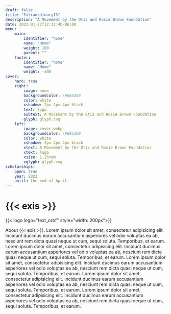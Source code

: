 ```yaml
---
draft: false
title: "ExtraordinaryIS"
description: "A Movement by the Otis and Rosie Brown Foundation"
date: 2022-01-22T12:31:40-06:00
menu:
    main:
        identifier: "home"
        name: "Home"
        weight: 100
        parent: ""
    footer:
        identifier: "home"
        name: "Home"
        weight: -100
cover:
    hero: true
    right:
        image: none
        backgroundcolor: \#685369
        color: white
        xshadow: 2px 2px 4px black
        text: logo
        subtext: A Movement by the Otis and Rosie Brown Foundation
        glyph: glyph.svg
    left:
        image: cover.webp
        backgroundcolor: \#685369
        color: white
        xshadow: 2px 2px 4px black
        xtext: A Movement by the Otis and Rosie Brown Foundation
        xtext: logo
        xsize: 1.25rem
        xglyph: glyph.svg
scholarships:
    open: true
    year: 2022
    until: the end of April
---
```

# {{< exis >}}

{{< logo logo="text_orbf" style="width: 200px">}}

About {{< exis >}}. Lorem ipsum dolor sit amet, consectetur adipisicing elit. Incidunt ducimus earum accusantium asperiores vel odio voluptas ea ab, nesciunt rem dicta quasi neque ut cum, sequi soluta. Temporibus, et earum. Lorem ipsum dolor sit amet, consectetur adipisicing elit. Incidunt ducimus earum accusantium asperiores vel odio voluptas ea ab, nesciunt rem dicta quasi neque ut cum, sequi soluta. Temporibus, et earum. Lorem ipsum dolor sit amet, consectetur adipisicing elit. Incidunt ducimus earum accusantium asperiores vel odio voluptas ea ab, nesciunt rem dicta quasi neque ut cum, sequi soluta. Temporibus, et earum. Lorem ipsum dolor sit amet, consectetur adipisicing elit. Incidunt ducimus earum accusantium asperiores vel odio voluptas ea ab, nesciunt rem dicta quasi neque ut cum, sequi soluta. Temporibus, et earum. Lorem ipsum dolor sit amet, consectetur adipisicing elit. Incidunt ducimus earum accusantium asperiores vel odio voluptas ea ab, nesciunt rem dicta quasi neque ut cum, sequi soluta. Temporibus, et earum.
